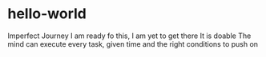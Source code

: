 # hello-world
Imperfect Journey
I am ready fo this, I am yet to get there
It is doable
The mind can execute every task, given time and the right conditions to push on
